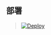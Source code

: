 




## 部署



> [![Deploy](https://www.herokucdn.com/deploy/button.png)](https://dashboard.heroku.com/new?template=https://github.com/Jyina/jimcarter)



